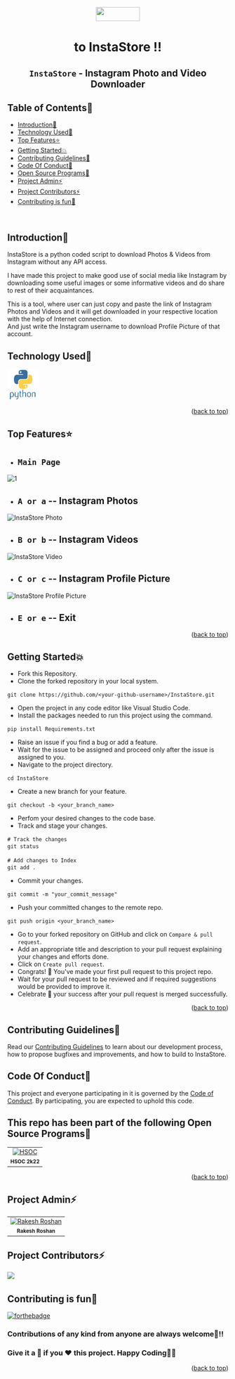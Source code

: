<p align="center"><img src="https://user-images.githubusercontent.com/73993775/142762615-39e07bb5-0cec-4f3e-a687-cecdbbc1c531.gif" height="32px" width="100px"></p>
  
# <p align="center">to InstaStore !!</p>

## <p align="center">`InstaStore` - Instagram Photo and Video Downloader</p>

<!-- --------------------------------------------------------------------------------------------------------------------------------------------------------- -->

<div id="top"></div>

<h2>Table of Contents🧾</h2>

- [Introduction📌](#introduction)
- [Technology Used🚀](#technology-used)
- [Top Features⭐](#top-features)
- [Getting Started💥](#getting-started)
- [Contributing Guidelines📑](#contributing-guidelines)
- [Code Of Conduct📑](#code-of-conduct)
- [Open Source Programs🥳](#this-repo-has-been-part-of-the-following-open-source-programs)
- [Project Admin⚡](#project-admin)
- [Project Contributors⚡](#project-contributors)
- [Contributing is fun🧡](#contributing-is-fun)
<br>

<!-- --------------------------------------------------------------------------------------------------------------------------------------------------------- -->

<h2>Introduction📌</h2>

InstaStore is a python coded script to download Photos & Videos from Instagram without any API access.

I have made this project to make good use of social media like Instagram by downloading some useful images or some informative videos and do share to rest of their acquaintances.

This is a tool, where user can just copy and paste the link of Instagram Photos and Videos and it will get downloaded in your respective location with the help of Internet connection.<br>
And just write the Instagram username to download Profile Picture of that account.

<!-- --------------------------------------------------------------------------------------------------------------------------------------------------------- -->

<h2>Technology Used🚀</h2>

<p>
<a href="https://www.w3schools.com/python/"> <img src="https://raw.githubusercontent.com/devicons/devicon/master/icons/python/python-original-wordmark.svg" alt="Python" width="70" height="70"/> </a>
<p>
<p align="right">(<a href="#top">back to top</a>)</p>

<!-- --------------------------------------------------------------------------------------------------------------------------------------------------------- -->

<h2>Top Features⭐</h2>

- ## `Main Page`
![1](https://user-images.githubusercontent.com/73993775/144720617-d16ac70c-f29a-4bdb-a665-d12ed9e8a02b.jpg)
- ## `A or a` -- Instagram Photos
![InstaStore Photo](https://user-images.githubusercontent.com/73993775/142864010-d7d2048c-4ea8-4efb-8759-993c847bf110.gif)
- ## `B or b` -- Instagram Videos
![InstaStore Video](https://user-images.githubusercontent.com/73993775/142864128-6177e11a-2a03-49bb-bd9b-3b16dff9da66.gif)
- ## `C or c` -- Instagram Profile Picture
![InstaStore Profile Picture](https://user-images.githubusercontent.com/73993775/142864206-d329f63b-e644-41a1-b4aa-b02c6372f39a.gif)
- ## `E or e` -- Exit
<p align="right">(<a href="#top">back to top</a>)</p>

<!-- --------------------------------------------------------------------------------------------------------------------------------------------------------- -->

<h2>Getting Started💥</h2>

- Fork this Repository.
- Clone the forked repository in your local system.
```
git clone https://github.com/<your-github-username>/InstaStore.git
```
- Open the project in any code editor like Visual Studio Code.
- Install the packages needed to run this project using the command.
```
pip install Requirements.txt
```
- Raise an issue if you find a bug or add a feature.
- Wait for the issue to be assigned and proceed only after the issue is assigned to you.
- Navigate to the project directory.
```
cd InstaStore
```
- Create a new branch for your feature.
```
git checkout -b <your_branch_name>
```
- Perfom your desired changes to the code base.
- Track and stage your changes.
```
# Track the changes
git status

# Add changes to Index
git add .
```
- Commit your changes.
```
git commit -m "your_commit_message"
```
- Push your committed changes to the remote repo.
```
git push origin <your_branch_name>
```
- Go to your forked repository on GitHub and click on `Compare & pull request`.
- Add an appropriate title and description to your pull request explaining your changes and efforts done.
- Click on `Create pull request`.
- Congrats! 🥳 You've made your first pull request to this project repo.
- Wait for your pull request to be reviewed and if required suggestions would be provided to improve it.
- Celebrate 🥳 your success after your pull request is merged successfully.
<p align="right">(<a href="#top">back to top</a>)</p>

<!-- --------------------------------------------------------------------------------------------------------------------------------------------------------- -->

## Contributing Guidelines📑

Read our [Contributing Guidelines](https://github.com/Rakesh9100/InstaStore/blob/master/.github/CONTRIBUTING_GUIDELINES.md) to learn about our development process, how to propose bugfixes and improvements, and how to build to InstaStore.

<!-- --------------------------------------------------------------------------------------------------------------------------------------------------------- -->

## Code Of Conduct📑

This project and everyone participating in it is governed by the [Code of Conduct](https://github.com/Rakesh9100/InstaStore/blob/master/.github/CODE_OF_CONDUCT.md). By participating, you are expected to uphold this code.

<!-- --------------------------------------------------------------------------------------------------------------------------------------------------------- -->

## This repo has been part of the following Open Source Programs🥳

<table>
<tr>
<td align="center">
<a href="https://soc.hackclubrait.co/"><img src="https://github-production-user-asset-6210df.s3.amazonaws.com/73993775/278831033-f1ea47c9-1e6b-4d48-a6f3-4e4eb8f8a02c.jpeg" height="140px" width="140px" alt="HSOC"></a><br><sub><b>HSOC 2k22</b></sub>
</td>
</tr>
</table>
<p align="right">(<a href="#top">back to top</a>)</p>

<!-- ------------------------------------------------------------------------------------------------------------------------------------------------------------- -->

<h2>Project Admin⚡</h2>

<table>
<tr>
<td align="center">
<a href="https://github.com/Rakesh9100/"><img src="https://avatars.githubusercontent.com/u/73993775?v=4" height="150px" width="150px" alt="Rakesh Roshan"></a><br><sub><b style:"color:blue;">Rakesh Roshan</b></sub><br>
</td>
</tr>
</table>

<!-- --------------------------------------------------------------------------------------------------------------------------------------------------------- -->

<h2>Project Contributors⚡</h2>

<a href="https://github.com/Rakesh9100/InstaStore/graphs/contributors"> <img src="https://contrib.rocks/image?repo=Rakesh9100/InstaStore" />
</a>

<!-- --------------------------------------------------------------------------------------------------------------------------------------------------------- -->

<h2>Contributing is fun🧡</h2>

[![forthebadge](https://forthebadge.com/images/badges/built-with-love.svg)](https://forthebadge.com)
<h3>Contributions of any kind from anyone are always welcome🌟!!</h3>
<h3>Give it a 🌟 if you ❤ this project. Happy Coding👨‍💻</h3>
<p align="right">(<a href="#top">back to top</a>)</p>
